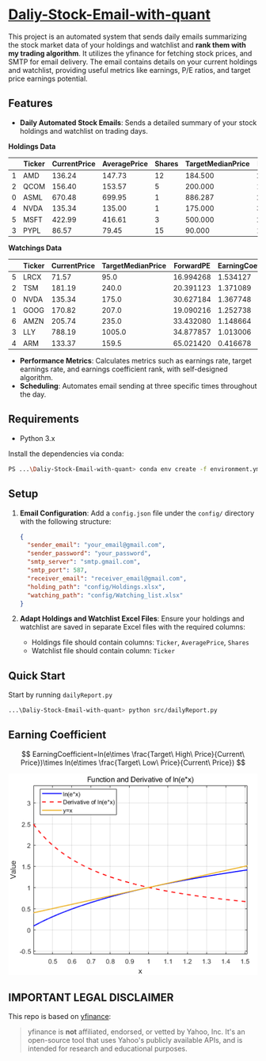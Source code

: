 # **[Daliy-Stock-Email-with-quant](https://github.com/labourer-Lucas/Daliy-Stock-Email-with-quant)**

This project is an automated system that sends daily emails summarizing the stock market data of your holdings and watchlist and **rank them with my trading algorithm**. It utilizes the yfinance for fetching stock prices, and SMTP for email delivery. The email contains details on your current holdings and watchlist, providing useful metrics like earnings, P/E ratios, and target price earnings potential.

## Features

- **Daily Automated Stock Emails**: Sends a detailed summary of your stock holdings and watchlist on trading days.

**Holdings Data**

|      | Ticker | CurrentPrice | AveragePrice | Shares | TargetMedianPrice | ForwardPE | EarningCoefficient | Earning | EarningRate | TargetEarningRate | EarningCoefficientRank |
| ---- | ------ | ------------ | ------------ | ------ | ----------------- | --------- | ------------------ | ------- | ----------- | ----------------- | ---------------------- |
| 1    | AMD    | 136.24       | 147.73       | 12     | 184.500           | 26.509449 | 1.718232           | -137.88 | -8.43%      | 35.42%            | 1.0                    |
| 2    | QCOM   | 156.40       | 153.57       | 5      | 200.000           | 12.630024 | 1.581188           | 14.15   | 1.81%       | 27.88%            | 2.0                    |
| 0    | ASML   | 670.48       | 699.95       | 1      | 886.287           | 28.834303 | 1.394849           | -29.47  | -4.40%      | 32.19%            | 3.0                    |
| 4    | NVDA   | 135.34       | 135.00       | 1      | 175.000           | 30.627184 | 1.367748           | 0.34    | 0.25%       | 29.30%            | 4.0                    |
| 5    | MSFT   | 422.99       | 416.61       | 3      | 500.000           | 28.131836 | 1.340007           | 19.14   | 1.51%       | 18.21%            | 5.0                    |
| 3    | PYPL   | 86.57        | 79.45        | 15     | 90.000            | 17.712496 | 1.076854           | 106.80  | 8.22%       | 3.96%             | 6.0                    |

**Watchings Data**

|      | Ticker | CurrentPrice | TargetMedianPrice | ForwardPE | EarningCoefficient | TargetHigh | TargetLow | TargetEarningRate | EarningCoefficientRank |
| ---- | ------ | ------------ | ----------------- | --------- | ------------------ | ---------- | --------- | ----------------- | ---------------------- |
| 5    | LRCX   | 71.57        | 95.0              | 16.994268 | 1.534127           | 114.0      | 75.0      | 32.74%            | 1.0                    |
| 2    | TSM    | 181.19       | 240.0             | 20.391123 | 1.371089           | 265.0      | 180.0     | 32.46%            | 2.0                    |
| 0    | NVDA   | 135.34       | 175.0             | 30.627184 | 1.367748           | 220.0      | 125.0     | 29.30%            | 3.0                    |
| 1    | GOOG   | 170.82       | 207.0             | 19.090216 | 1.252738           | 225.0      | 167.8     | 21.18%            | 4.0                    |
| 6    | AMZN   | 205.74       | 235.0             | 33.432080 | 1.148664           | 285.0      | 180.0     | 14.22%            | 5.0                    |
| 3    | LLY    | 788.19       | 1005.0            | 34.877857 | 1.013006           | 1250.0     | 580.0     | 27.51%            | 6.0                    |
| 4    | ARM    | 133.37       | 159.5             | 65.021420 | 0.416678           | 200.0      | 66.0      | 19.59%            | 7.0                    |

- **Performance Metrics**: Calculates metrics such as earnings rate, target earnings rate, and earnings coefficient rank, with self-designed algorithm.
- **Scheduling**: Automates email sending at three specific times throughout the day.

## Requirements

- Python 3.x

Install the dependencies via conda:

```bash
PS ...\Daliy-Stock-Email-with-quant> conda env create -f environment.yml
```

## Setup

1. **Email Configuration**: Add a `config.json` file under the `config/` directory with the following structure:

   ```json
   {
     "sender_email": "your_email@gmail.com",
     "sender_password": "your_password",
     "smtp_server": "smtp.gmail.com",
     "smtp_port": 587,
     "receiver_email": "receiver_email@gmail.com",
     "holding_path": "config/Holdings.xlsx",
     "watching_path": "config/Watching_list.xlsx"
   }
   ```

2. **Adapt Holdings and Watchlist Excel Files**: Ensure your holdings and watchlist are saved in separate Excel files with the required columns:

   - Holdings file should contain columns: `Ticker`, `AveragePrice`, `Shares`
   - Watchlist file should contain column: `Ticker`

## Quick Start

Start by running  `dailyReport.py`

```bash
...\Daliy-Stock-Email-with-quant> python src/dailyReport.py
```

## Earning Coefficient

$$
EarningCoefficient=ln(e\times \frac{Target\ High\ Price}{Current\ Price})\times ln(e\times \frac{Target\ Low\ Price}{Current\ Price})
$$

![image-20241129000050964](README.assets/image-20241129000050964.png)

## IMPORTANT LEGAL DISCLAIMER

This repo is based on [yfinance](https://github.com/ranaroussi/yfinance):

> yfinance is **not** affiliated, endorsed, or vetted by Yahoo, Inc. It's an open-source tool that uses Yahoo's publicly available APIs, and is intended for research and educational purposes.

